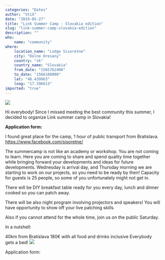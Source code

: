 ```yaml
---
categories: "Dates"
author: "StiX"
date: "2019-05-27"
title: "Link Summer Camp - Slovakia edition"
slug: "link-summer-camp-slovakia-edition"
description: ""
who: 
    name: "community"
where: 
    location_name: "Lodge Sisoretne"
    city: "Dolne Oresany"
    country: "sk"
    country_name: "Slovakia"
    from_date: "1565762400"
    to_date: "1566108000"
    lat: "48.439963"
    long: "17.396613"
imported: "true"
---
```



![](Untitled-1.jpg) 

Hi everybody!
Since I missed meeting the best community this summer, I decided to organize Link summer camp in Slovakia!

**Application form:**  [](https://docs.google.com/forms/d/1msDePnoVfAl9gCTMcZvBLj60c57-vGEv-Va9npP4pb0/)

I found great place for the camp, 1 hour of public transport from Bratislava.
https://www.facebook.com/sisoretne/

The summercamp is not like an academy or workshop. You are not coming to learn. Here you are coming to share and spend quality time together while bringing forward your developments and ideas for future developments.
Wednesday is arrival day, and Thursday morning we are starting to work on our projects, so you need to be ready by then!
Capacity for guests is 25 people, so some of you unfortunately might not get in.

There will be DIY breakfast table ready for you every day, lunch and dinner cooked so you can patch away.

There will be also night program involving projectors and speakers! You will have opportunity to show off your live patching skills.

Also if you cannot attend for the whole time, join us on the public Saturday.

In a nutshell:

40km from Bratislava
180€ with all food and drinks inclusive
Everybody gets a bed!
![](Untitled-2.jpg) 





Application form:  [](https://docs.google.com/forms/d/1msDePnoVfAl9gCTMcZvBLj60c57-vGEv-Va9npP4pb0/)